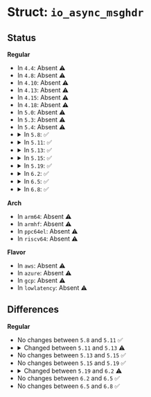 # Struct: <code>io_async_msghdr</code>

## Status
<b>Regular</b>
<ul>
<li>
In <code>4.4</code>: Absent ⚠️
</li>
<li>
In <code>4.8</code>: Absent ⚠️
</li>
<li>
In <code>4.10</code>: Absent ⚠️
</li>
<li>
In <code>4.13</code>: Absent ⚠️
</li>
<li>
In <code>4.15</code>: Absent ⚠️
</li>
<li>
In <code>4.18</code>: Absent ⚠️
</li>
<li>
In <code>5.0</code>: Absent ⚠️
</li>
<li>
In <code>5.3</code>: Absent ⚠️
</li>
<li>
In <code>5.4</code>: Absent ⚠️
</li>
<li>
<details>
<summary>In <code>5.8</code>: ✅</summary>

```c
struct io_async_msghdr {
    struct iovec fast_iov[8];
    struct iovec *iov;
    struct sockaddr *uaddr;
    struct msghdr msg;
    struct __kernel_sockaddr_storage addr;
};
```
</details>
</li>
<li>
<details>
<summary>In <code>5.11</code>: ✅</summary>

```c
struct io_async_msghdr {
    struct iovec fast_iov[8];
    struct iovec *iov;
    struct sockaddr *uaddr;
    struct msghdr msg;
    struct __kernel_sockaddr_storage addr;
};
```
</details>
</li>
<li>
<details>
<summary>In <code>5.13</code>: ✅</summary>

```c
struct io_async_msghdr {
    struct iovec fast_iov[8];
    struct iovec *free_iov;
    struct sockaddr *uaddr;
    struct msghdr msg;
    struct __kernel_sockaddr_storage addr;
};
```
</details>
</li>
<li>
<details>
<summary>In <code>5.15</code>: ✅</summary>

```c
struct io_async_msghdr {
    struct iovec fast_iov[8];
    struct iovec *free_iov;
    struct sockaddr *uaddr;
    struct msghdr msg;
    struct __kernel_sockaddr_storage addr;
};
```
</details>
</li>
<li>
<details>
<summary>In <code>5.19</code>: ✅</summary>

```c
struct io_async_msghdr {
    struct iovec fast_iov[8];
    struct iovec *free_iov;
    struct sockaddr *uaddr;
    struct msghdr msg;
    struct __kernel_sockaddr_storage addr;
};
```
</details>
</li>
<li>
<details>
<summary>In <code>6.2</code>: ✅</summary>

```c
struct io_async_msghdr {
    struct iovec fast_iov[8];
    struct iovec fast_iov_one;
    __kernel_size_t controllen;
    int namelen;
    __kernel_size_t payloadlen;
    struct io_cache_entry cache;
    struct iovec *free_iov;
    struct sockaddr *uaddr;
    struct msghdr msg;
    struct __kernel_sockaddr_storage addr;
};
```
</details>
</li>
<li>
<details>
<summary>In <code>6.5</code>: ✅</summary>

```c
struct io_async_msghdr {
    struct iovec fast_iov[8];
    struct iovec fast_iov_one;
    __kernel_size_t controllen;
    int namelen;
    __kernel_size_t payloadlen;
    struct io_cache_entry cache;
    struct iovec *free_iov;
    struct sockaddr *uaddr;
    struct msghdr msg;
    struct __kernel_sockaddr_storage addr;
};
```
</details>
</li>
<li>
<details>
<summary>In <code>6.8</code>: ✅</summary>

```c
struct io_async_msghdr {
    struct iovec fast_iov[8];
    struct iovec fast_iov_one;
    __kernel_size_t controllen;
    int namelen;
    __kernel_size_t payloadlen;
    struct io_cache_entry cache;
    struct iovec *free_iov;
    struct sockaddr *uaddr;
    struct msghdr msg;
    struct __kernel_sockaddr_storage addr;
};
```
</details>
</li>
</ul>
<b>Arch</b>
<ul>
<li>
In <code>arm64</code>: Absent ⚠️
</li>
<li>
In <code>armhf</code>: Absent ⚠️
</li>
<li>
In <code>ppc64el</code>: Absent ⚠️
</li>
<li>
In <code>riscv64</code>: Absent ⚠️
</li>
</ul>
<b>Flavor</b>
<ul>
<li>
In <code>aws</code>: Absent ⚠️
</li>
<li>
In <code>azure</code>: Absent ⚠️
</li>
<li>
In <code>gcp</code>: Absent ⚠️
</li>
<li>
In <code>lowlatency</code>: Absent ⚠️
</li>
</ul>

## Differences
<b>Regular</b>
<ul>
<li>
No changes between <code>5.8</code> and <code>5.11</code> ✅
</li>
<li>
<details>
<summary>Changed between <code>5.11</code> and <code>5.13</code> ⚠️</summary>
<ul>
<li>
<b>Field added. </b>
<code>struct iovec *free_iov</code>
</li>
<li>
<b>Field removed. </b>
<code>struct iovec *iov</code>
</li>
</ul>
</details>
</li>
<li>
No changes between <code>5.13</code> and <code>5.15</code> ✅
</li>
<li>
No changes between <code>5.15</code> and <code>5.19</code> ✅
</li>
<li>
<details>
<summary>Changed between <code>5.19</code> and <code>6.2</code> ⚠️</summary>
<ul>
<li>
<b>Field added. </b>
<code>struct iovec fast_iov_one</code>
</li>
<li>
<b>Field added. </b>
<code>__kernel_size_t controllen</code>
</li>
<li>
<b>Field added. </b>
<code>int namelen</code>
</li>
<li>
<b>Field added. </b>
<code>__kernel_size_t payloadlen</code>
</li>
<li>
<b>Field added. </b>
<code>struct io_cache_entry cache</code>
</li>
</ul>
</details>
</li>
<li>
No changes between <code>6.2</code> and <code>6.5</code> ✅
</li>
<li>
No changes between <code>6.5</code> and <code>6.8</code> ✅
</li>
</ul>
